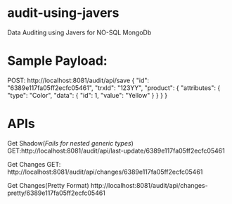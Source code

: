 # audit-using-javers
Data Auditing using Javers for NO-SQL MongoDb


# Sample Payload:
POST: http://localhost:8081/audit/api/save
{
    "id": "6389e117fa05ff2ecfc05461",
    "trxId": "123YY",
    "product": {
        "attributes": {
            "type": "Color",
            "data": {
                "id": 1,
                "value": "Yellow"
            }
        }
    }
}

# APIs
Get Shadow(*Fails for nested generic types*)
GET:http://localhost:8081/audit/api/last-update/6389e117fa05ff2ecfc05461

Get Changes
GET: http://localhost:8081/audit/api/changes/6389e117fa05ff2ecfc05461

Get Changes(Pretty Format)
http://localhost:8081/audit/api/changes-pretty/6389e117fa05ff2ecfc05461
